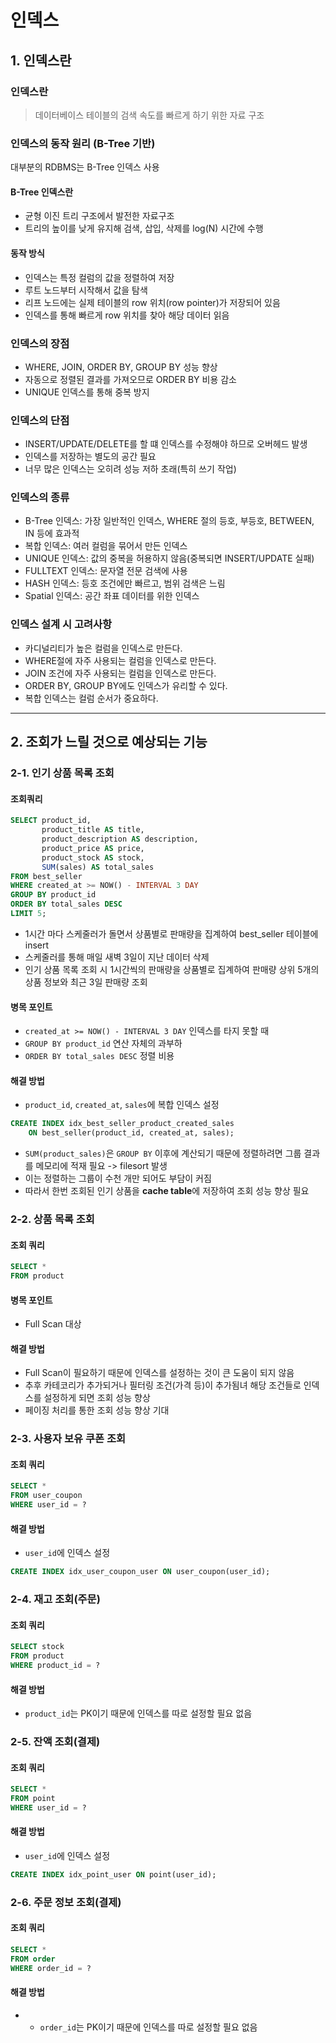 # 인덱스

## 1. 인덱스란

### 인덱스란
> 데이터베이스 테이블의 검색 속도를 빠르게 하기 위한 자료 구조

### 인덱스의 동작 원리 (B-Tree 기반)
대부분의 RDBMS는 B-Tree 인덱스 사용

#### B-Tree 인덱스란
- 균형 이진 트리 구조에서 발전한 자료구조
- 트리의 높이를 낮게 유지해 검색, 삽입, 삭제를 log(N) 시간에 수행

#### 동작 방식
- 인덱스는 특정 컬럼의 값을 정렬하여 저장
- 루트 노드부터 시작해서 값을 탐색
- 리프 노드에는 실제 테이블의 row 위치(row pointer)가 저장되어 있음
- 인덱스를 통해 빠르게 row 위치를 찾아 해당 데이터 읽음

### 인덱스의 장점
- WHERE, JOIN, ORDER BY, GROUP BY 성능 향상
- 자동으로 정렬된 결과를 가져오므로 ORDER BY 비용 감소
- UNIQUE 인덱스를 통해 중복 방지

### 인덱스의 단점
- INSERT/UPDATE/DELETE를 할 떄 인덱스를 수정해야 하므로 오버헤드 발생
- 인덱스를 저장하는 별도의 공간 필요
- 너무 많은 인덱스는 오히려 성능 저하 초래(특히 쓰기 작업)

### 인덱스의 종류
- B-Tree 인덱스: 가장 일반적인 인덱스, WHERE 절의 등호, 부등호, BETWEEN, IN 등에 효과적
- 복합 인덱스: 여러 컬럼을 묶어서 만든 인덱스
- UNIQUE 인덱스: 값의 중복을 허용하지 않음(중복되면 INSERT/UPDATE 실패)
- FULLTEXT 인덱스: 문자열 전문 검색에 사용
- HASH 인덱스: 등호 조건에만 빠르고, 범위 검색은 느림
- Spatial 인덱스: 공간 좌표 데이터를 위한 인덱스

### 인덱스 설계 시 고려사항
- 카디널리티가 높은 컬럼을 인덱스로 만든다.
- WHERE절에 자주 사용되는 컬럼을 인덱스로 만든다.
- JOIN 조건에 자주 사용되는 컬럼을 인덱스로 만든다.
- ORDER BY, GROUP BY에도 인덱스가 유리할 수 있다.
- 복합 인덱스는 컬럼 순서가 중요하다.

---

## 2. 조회가 느릴 것으로 예상되는 기능

### 2-1. 인기 상품 목록 조회

#### 조회쿼리

```sql
SELECT product_id, 
       product_title AS title,
       product_description AS description,
       product_price AS price,
       product_stock AS stock,
       SUM(sales) AS total_sales
FROM best_seller
WHERE created_at >= NOW() - INTERVAL 3 DAY
GROUP BY product_id
ORDER BY total_sales DESC
LIMIT 5;
```

- 1시간 마다 스케줄러가 돌면서 상품별로 판매량을 집계하여 best_seller 테이블에 insert
- 스케줄러를 통해 매일 새벽 3일이 지난 데이터 삭제
- 인기 상품 목록 조회 시 1시간씩의 판매량을 상품별로 집계하여 판매량 상위 5개의 상품 정보와 최근 3일 판매량 조회

#### 병목 포인트

- `created_at >= NOW() - INTERVAL 3 DAY` 인덱스를 타지 못할 때
- `GROUP BY product_id` 연산 자체의 과부하
- `ORDER BY total_sales DESC` 정렬 비용

#### 해결 방법
- `product_id`, `created_at`, `sales`에 복합 인덱스 설정
```sql
CREATE INDEX idx_best_seller_product_created_sales 
    ON best_seller(product_id, created_at, sales);
```

- `SUM(product_sales)`은 `GROUP BY` 이후에 계산되기 때문에 정렬하려면 그룹 결과를 메모리에 적재 필요 -> filesort 발생
- 이는 정렬하는 그룹이 수천 개만 되어도 부담이 커짐
- 따라서 한번 조회된 인기 상품을 **cache table**에 저장하여 조회 성능 향상 필요

### 2-2. 상품 목록 조회

#### 조회 쿼리

```sql
SELECT *
FROM product
```

#### 병목 포인트
- Full Scan 대상

#### 해결 방법
- Full Scan이 필요하기 때문에 인덱스를 설정하는 것이 큰 도움이 되지 않음
- 추후 카테코리가 추가되거나 필터링 조건(가격 등)이 추가됨녀 해당 조건들로 인덱스를 설정하게 되면 조회 성능 향상
- 페이징 처리를 통한 조회 성능 향상 기대

### 2-3. 사용자 보유 쿠폰 조회

#### 조회 쿼리

```sql
SELECT *
FROM user_coupon
WHERE user_id = ?
```

#### 해결 방법

- `user_id`에 인덱스 설정
```sql
CREATE INDEX idx_user_coupon_user ON user_coupon(user_id);
```

### 2-4. 재고 조회(주문)

#### 조회 쿼리

```sql
SELECT stock
FROM product
WHERE product_id = ?
```

#### 해결 방법

- `product_id`는 PK이기 때문에 인덱스를 따로 설정할 필요 없음

### 2-5. 잔액 조회(결제)

#### 조회 쿼리

```sql
SELECT *
FROM point
WHERE user_id = ?
```

#### 해결 방법

- `user_id`에 인덱스 설정
```sql
CREATE INDEX idx_point_user ON point(user_id);
```

### 2-6. 주문 정보 조회(결제)

#### 조회 쿼리

```sql
SELECT *
FROM order
WHERE order_id = ?
```

#### 해결 방법

- - `order_id`는 PK이기 때문에 인덱스를 따로 설정할 필요 없음
